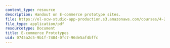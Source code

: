 ```yaml
---
content_type: resource
description: Handout on E-commerce prototype sites.
file: https://ol-ocw-studio-app-production.s3.amazonaws.com/courses/4-297-special-problems-in-architecture-studies-fall-2000/0745a2c59b1f74840fc796de5af4bffc_ECommerce.pdf
file_type: application/pdf
resourcetype: Document
title: E-commerce Prototypes
uid: 0745a2c5-9b1f-7484-0fc7-96de5af4bffc
---
```

